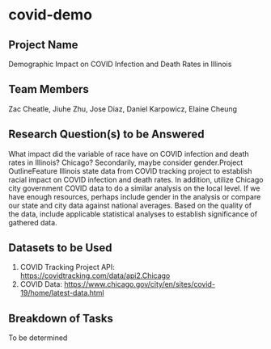 # covid-demo
## Project Name
Demographic Impact on COVID Infection and Death Rates in Illinois

## Team Members
Zac Cheatle, Jiuhe Zhu, Jose Diaz, Daniel Karpowicz, Elaine Cheung

## Research Question(s) to be Answered
What impact did the variable of race have on COVID infection and death rates in Illinois? Chicago? Secondarily, maybe consider gender.Project OutlineFeature Illinois state data from COVID tracking project to establish racial impact on COVID infection and death rates. In addition, utilize Chicago city government COVID data to do a similar analysis on the local level. If we have enough resources, perhaps include gender in the analysis or compare our state and city data against national averages. Based on the quality of the data, include applicable statistical analyses to establish significance of gathered data.

## Datasets to be Used
1. COVID Tracking Project API: https://covidtracking.com/data/api2.Chicago
2. COVID Data: https://www.chicago.gov/city/en/sites/covid-19/home/latest-data.html

## Breakdown of Tasks
To be determined
